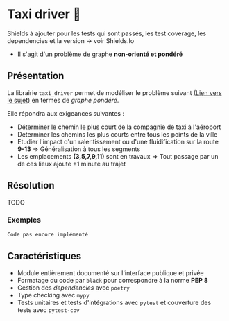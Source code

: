 # Taxi driver :taxi:

Shields à ajouter pour les tests qui sont passés, les test coverage, les dependencies et la version -> voir Shields.Io

- Il s'agit d'un problème de graphe **non-orienté et pondéré** 

## Présentation

La librairie `taxi_driver` permet de modéliser le problème suivant [(Lien vers le sujet)](https://github.com/CDucloux/Taxi-company/blob/main/Sujet.md) en termes de *graphe pondéré*.

Elle répondra aux exigeances suivantes :
- Déterminer le chemin le plus court de la compagnie de taxi à l'aéroport
- Déterminer les chemins les plus courts entre tous les points de la ville
- Etudier l'impact d'un ralentissement ou d'une fluidification sur la route **9-13** $\Rightarrow$ Généralisation à tous les segments
- Les emplacements **(3,5,7,9,11)** sont en travaux $\Rightarrow$ Tout passage par un de ces lieux ajoute +1 minute au trajet

## Résolution

TODO

### Exemples

```python
Code pas encore implémenté
```

## Caractéristiques

- Module entièrement documenté sur l'interface publique et privée
- Formatage du code par `black` pour correspondre à la norme **PEP 8**
- Gestion des *dependencies* avec `poetry`
- Type checking avec `mypy`
- Tests unitaires et tests d'intégrations avec `pytest` et couverture des tests avec `pytest-cov`
